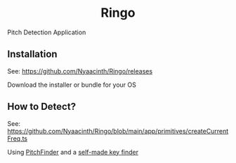 <div align="center">
    <h1>Ringo</h1>
</div>

Pitch Detection Application

## Installation

See: https://github.com/Nyaacinth/Ringo/releases

Download the installer or bundle for your OS

## How to Detect?

See: https://github.com/Nyaacinth/Ringo/blob/main/app/primitives/createCurrentFreq.ts

Using [PitchFinder](https://www.npmjs.com/package/pitchfinder) and a [self-made key finder](https://github.com/Nyaacinth/Ringo/blob/main/app/utils/octave.ts)
